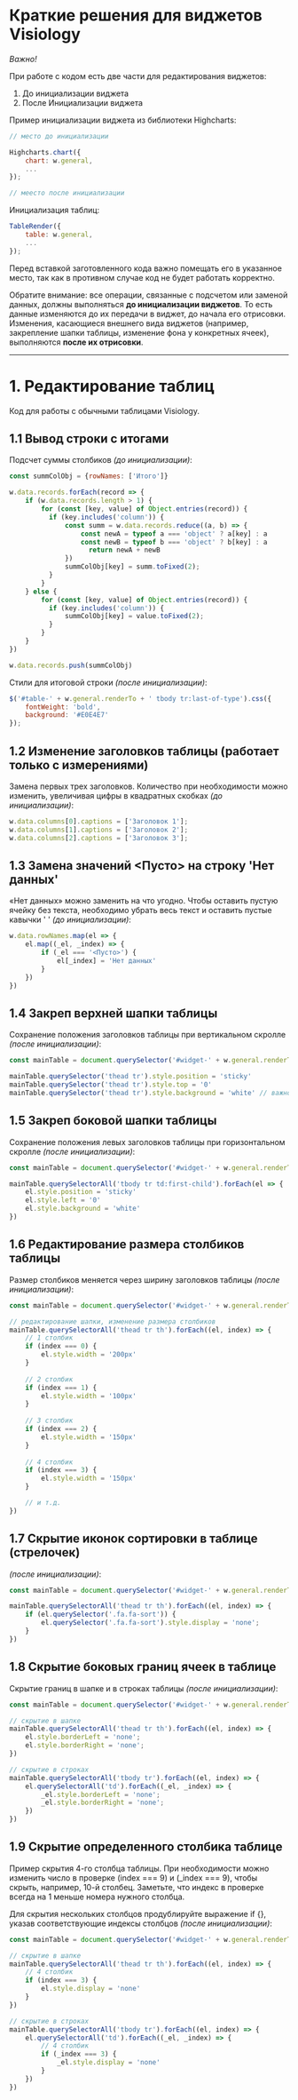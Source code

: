 # Краткие решения для виджетов Visiology

*Важно!*

При работе с кодом есть две части для редактирования виджетов:
1. До инициализации виджета
2. После Инициализации виджета

Пример инициализации виджета из библиотеки Highcharts:
```javascript
// место до инициализации

Highcharts.chart({
    chart: w.general,
    ...
});

// меесто после инициализации
```

Инициализация таблиц: 
```javascript
TableRender({
    table: w.general,
    ...
});
```

Перед вставкой заготовленного кода важно помещать его в указанное место, так как в противном случае код не будет работать корректно.

Обратите внимание: все операции, связанные с подсчетом или заменой данных, должны выполняться **до инициализации виджетов**. То есть данные изменяются до их передачи в виджет, до начала его отрисовки.  
Изменения, касающиеся внешнего вида виджетов (например, закрепление шапки таблицы, изменение фона у конкретных ячеек), выполняются **после их отрисовки**.

---

# 1. Редактирование таблиц
Код для работы с обычными таблицами Visiology.

## 1.1 Вывод строки с итогами 
Подсчет суммы столбиков *(до инициализации)*:
```javascript
const summColObj = {rowNames: ['Итого']}

w.data.records.forEach(record => {
    if (w.data.records.length > 1) {
        for (const [key, value] of Object.entries(record)) {
          if (key.includes('column')) {
              const summ = w.data.records.reduce((a, b) => {
                  const newA = typeof a === 'object' ? a[key] : a
                  const newB = typeof b === 'object' ? b[key] : a
                    return newA + newB
              })
              summColObj[key] = summ.toFixed(2);
          }
        }
    } else {
        for (const [key, value] of Object.entries(record)) {
          if (key.includes('column')) {
              summColObj[key] = value.toFixed(2);
          }
        }
    }
})

w.data.records.push(summColObj)
```
Стили для итоговой строки *(после инициализации)*:
```javascript
$('#table-' + w.general.renderTo + ' tbody tr:last-of-type').css({
    fontWeight: 'bold',
    background: '#E0E4E7'
});
```

## 1.2 Изменение заголовков таблицы (работает только с измерениями)
Замена первых трех заголовков. Количество при необходимости можно изменить, увеличивая цифры в квадратных скобках *(до инициализации)*:
```javascript
w.data.columns[0].captions = ['Заголовок 1'];
w.data.columns[1].captions = ['Заголовок 2']; 
w.data.columns[2].captions = ['Заголовок 3']; 
```

## 1.3 Замена значений <Пусто> на строку 'Нет данных'
«Нет данных» можно заменить на что угодно. Чтобы оставить пустую ячейку без текста, необходимо убрать весь текст и оставить пустые кавычки ' ' *(до инициализации)*:
```javascript
w.data.rowNames.map(el => {
    el.map((_el, _index) => {
        if (_el === '<Пусто>') {
            el[_index] = 'Нет данных'
        }
    })
})
```

## 1.4 Закреп верхней шапки таблицы
Сохранение положения заголовков таблицы при вертикальном скролле *(после инициализации)*:
```javascript
const mainTable = document.querySelector('#widget-' + w.general.renderTo + ' .va-widget-body');

mainTable.querySelector('thead tr').style.position = 'sticky'
mainTable.querySelector('thead tr').style.top = '0'
mainTable.querySelector('thead tr').style.background = 'white' // важно задать фоновый цвет, иначе текст будет накладываться
```

## 1.5 Закреп боковой шапки таблицы
Сохранение положения левых заголовков таблицы при горизонтальном скролле *(после инициализации)*:
```javascript
const mainTable = document.querySelector('#widget-' + w.general.renderTo + ' .va-widget-body');

mainTable.querySelectorAll('tbody tr td:first-child').forEach(el => {
    el.style.position = 'sticky'
    el.style.left = '0'
    el.style.background = 'white'
})
```

## 1.6 Редактирование размера столбиков таблицы
Размер столбиков меняется через ширину заголовков таблицы *(после инициализации)*:
```javascript
const mainTable = document.querySelector('#widget-' + w.general.renderTo + ' .va-widget-body');

// редактирование шапки, изменение размера столбиков
mainTable.querySelectorAll('thead tr th').forEach((el, index) => {
    // 1 столбик
    if (index === 0) {
        el.style.width = '200px'
    }
    
    // 2 столбик
    if (index === 1) {
        el.style.width = '100px'
    }
    
    // 3 столбик
    if (index === 2) {
        el.style.width = '150px'
    }
    
    // 4 столбик
    if (index === 3) {
        el.style.width = '150px'
    }

    // и т.д.
})
```

## 1.7 Скрытие иконок сортировки в таблице (стрелочек)
*(после инициализации)*:
```javascript
const mainTable = document.querySelector('#widget-' + w.general.renderTo + ' .va-widget-body');

mainTable.querySelectorAll('thead tr th').forEach((el, index) => {
    if (el.querySelector('.fa.fa-sort')) {
        el.querySelector('.fa.fa-sort').style.display = 'none';
    }
})
```

## 1.8 Скрытие боковых границ ячеек в таблице
Скрытие границ в шапке и в строках таблицы *(после инициализации)*:
```javascript
const mainTable = document.querySelector('#widget-' + w.general.renderTo + ' .va-widget-body');

// скрытие в шапке
mainTable.querySelectorAll('thead tr th').forEach((el, index) => {
    el.style.borderLeft = 'none';
    el.style.borderRight = 'none';
})

// скрытие в строках
mainTable.querySelectorAll('tbody tr').forEach((el, index) => {
    el.querySelectorAll('td').forEach((_el, _index) => {
        _el.style.borderLeft = 'none';
        _el.style.borderRight = 'none';
    })
})
```

## 1.9 Скрытие определенного столбика таблице
Пример скрытия 4-го столбца таблицы. При необходимости можно изменить число в проверке (index === 9) и (_index === 9), чтобы скрыть, например, 10-й столбец. Заметьте, что индекс в проверке всегда на 1 меньше номера нужного столбца.

Для скрытия нескольких столбцов продублируйте выражение if {}, указав соответствующие индексы столбцов *(после инициализации)*:
```javascript
const mainTable = document.querySelector('#widget-' + w.general.renderTo + ' .va-widget-body');

// скрытие в шапке
mainTable.querySelectorAll('thead tr th').forEach((el, index) => {
    // 4 столбик
    if (index === 3) {
        el.style.display = 'none'
    }
})

// скрытие в строках
mainTable.querySelectorAll('tbody tr').forEach((el, index) => {
    el.querySelectorAll('td').forEach((_el, _index) => {
        // 4 столбик
        if (_index === 3) {
            _el.style.display = 'none'
        }
    })
})
```
